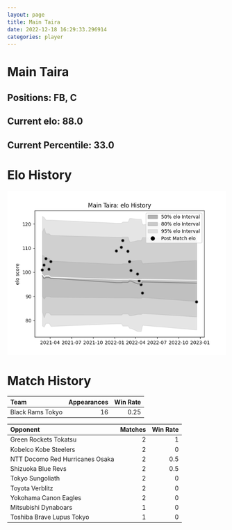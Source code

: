 ```yaml
---  
layout: page  
title: Main Taira  
date: 2022-12-18 16:29:33.296914  
categories: player  
---
```

# Main Taira

## Positions: FB, C

## Current elo: 88.0

## Current Percentile: 33.0

# Elo History


![elo history](history_MainTaira.png)
# Match History


| Team             |   Appearances |   Win Rate |
|:-----------------|--------------:|-----------:|
| Black Rams Tokyo |            16 |       0.25 |

| Opponent                        |   Matches |   Win Rate |
|:--------------------------------|----------:|-----------:|
| Green Rockets Tokatsu           |         2 |        1   |
| Kobelco Kobe Steelers           |         2 |        0   |
| NTT Docomo Red Hurricanes Osaka |         2 |        0.5 |
| Shizuoka Blue Revs              |         2 |        0.5 |
| Tokyo Sungoliath                |         2 |        0   |
| Toyota Verblitz                 |         2 |        0   |
| Yokohama Canon Eagles           |         2 |        0   |
| Mitsubishi Dynaboars            |         1 |        0   |
| Toshiba Brave Lupus Tokyo       |         1 |        0   |